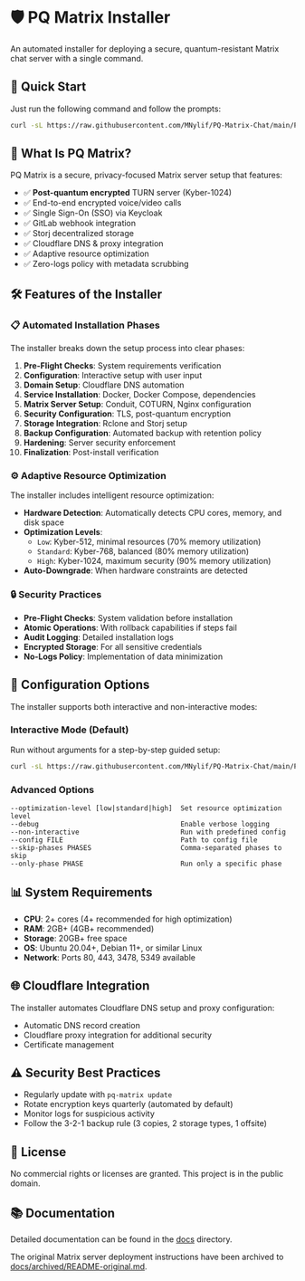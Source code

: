 # 🛡️ PQ Matrix Installer

An automated installer for deploying a secure, quantum-resistant Matrix chat server with a single command.

## 🚀 Quick Start

Just run the following command and follow the prompts:

```bash
curl -sL https://raw.githubusercontent.com/MNylif/PQ-Matrix-Chat/main/PQ-Matrix-Installer/install.sh | bash
```

## 🔐 What Is PQ Matrix?

PQ Matrix is a secure, privacy-focused Matrix server setup that features:

- ✅ **Post-quantum encrypted** TURN server (Kyber-1024)
- ✅ End-to-end encrypted voice/video calls
- ✅ Single Sign-On (SSO) via Keycloak
- ✅ GitLab webhook integration
- ✅ Storj decentralized storage
- ✅ Cloudflare DNS & proxy integration
- ✅ Adaptive resource optimization
- ✅ Zero-logs policy with metadata scrubbing

## 🛠️ Features of the Installer

### 📋 Automated Installation Phases

The installer breaks down the setup process into clear phases:

1. **Pre-Flight Checks**: System requirements verification
2. **Configuration**: Interactive setup with user input
3. **Domain Setup**: Cloudflare DNS automation
4. **Service Installation**: Docker, Docker Compose, dependencies
5. **Matrix Server Setup**: Conduit, COTURN, Nginx configuration
6. **Security Configuration**: TLS, post-quantum encryption
7. **Storage Integration**: Rclone and Storj setup
8. **Backup Configuration**: Automated backup with retention policy
9. **Hardening**: Server security enforcement
10. **Finalization**: Post-install verification

### ⚙️ Adaptive Resource Optimization

The installer includes intelligent resource optimization:

- **Hardware Detection**: Automatically detects CPU cores, memory, and disk space
- **Optimization Levels**: 
  - `Low`: Kyber-512, minimal resources (70% memory utilization)
  - `Standard`: Kyber-768, balanced (80% memory utilization)
  - `High`: Kyber-1024, maximum security (90% memory utilization)
- **Auto-Downgrade**: When hardware constraints are detected

### 🔒 Security Practices

- **Pre-Flight Checks**: System validation before installation
- **Atomic Operations**: With rollback capabilities if steps fail
- **Audit Logging**: Detailed installation logs
- **Encrypted Storage**: For all sensitive credentials
- **No-Logs Policy**: Implementation of data minimization

## 📝 Configuration Options

The installer supports both interactive and non-interactive modes:

### Interactive Mode (Default)

Run without arguments for a step-by-step guided setup:

```bash
curl -sL https://raw.githubusercontent.com/MNylif/PQ-Matrix-Chat/main/PQ-Matrix-Installer/install.sh | bash
```

### Advanced Options

```
--optimization-level [low|standard|high]  Set resource optimization level
--debug                                   Enable verbose logging
--non-interactive                         Run with predefined config
--config FILE                             Path to config file
--skip-phases PHASES                      Comma-separated phases to skip
--only-phase PHASE                        Run only a specific phase
```

## 📊 System Requirements

- **CPU**: 2+ cores (4+ recommended for high optimization)
- **RAM**: 2GB+ (4GB+ recommended)
- **Storage**: 20GB+ free space
- **OS**: Ubuntu 20.04+, Debian 11+, or similar Linux
- **Network**: Ports 80, 443, 3478, 5349 available

## 🌐 Cloudflare Integration

The installer automates Cloudflare DNS setup and proxy configuration:

- Automatic DNS record creation
- Cloudflare proxy integration for additional security
- Certificate management

## ⚠️ Security Best Practices

- Regularly update with `pq-matrix update`
- Rotate encryption keys quarterly (automated by default)
- Monitor logs for suspicious activity
- Follow the 3-2-1 backup rule (3 copies, 2 storage types, 1 offsite)

## 📜 License

No commercial rights or licenses are granted. This project is in the public domain.

## 📚 Documentation

Detailed documentation can be found in the [docs](./docs) directory.

The original Matrix server deployment instructions have been archived to [docs/archived/README-original.md](./docs/archived/README-original.md).
